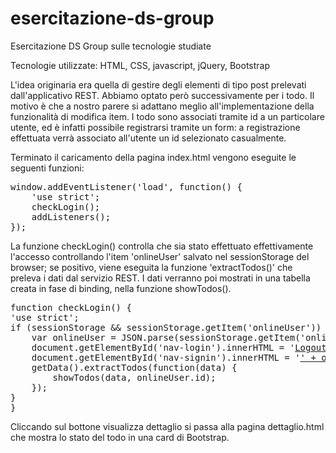 # esercitazione-ds-group
Esercitazione DS Group sulle tecnologie studiate

Tecnologie utilizzate: HTML, CSS, javascript, jQuery, Bootstrap

L'idea originaria era quella di gestire degli elementi di tipo post prelevati dall'applicativo REST. Abbiamo optato però
successivamente per i todo. Il motivo è che a nostro parere si adattano meglio all'implementazione della funzionalità di 
modifica item. I todo sono associati tramite id a un particolare utente, ed è infatti possibile registrarsi tramite un form: a registrazione effettuata verrà associato all'utente un id selezionato casualmente.

Terminato il caricamento della pagina index.html vengono eseguite le seguenti funzioni:

<div class="highlight highlight-source-js">
<pre>
window.addEventListener('load', function() {
	'use strict';
	checkLogin();
	addListeners();
});
</pre>
</div>

La funzione checkLogin() controlla che sia stato effettuato effettivamente l'accesso controllando l'item 'onlineUser' salvato nel sessionStorage del browser; se positivo, viene eseguita la funzione 'extractTodos()' che preleva i dati dal servizio REST. I dati verranno poi mostrati in una tabella creata in fase di binding, nella funzione showTodos().

<div class="highlight highlight-source-js highlight-text-html-basic">
<pre>
function checkLogin() {
'use strict';
if (sessionStorage && sessionStorage.getItem('onlineUser')) {
	var onlineUser = JSON.parse(sessionStorage.getItem('onlineUser'));
	document.getElementById('nav-login').innerHTML = '<a class='nav-link' href='index.html' onclick='logout()'>Logout</a>";
	document.getElementById('nav-signin').innerHTML = '<a class='nav-link' href='index.html'>' + onlineUser.email + '</a>';
	getData().extractTodos(function(data) { 
		showTodos(data, onlineUser.id); 
	});
}
}</pre>
</div>

Cliccando sul bottone visualizza dettaglio si passa alla pagina dettaglio.html che mostra lo stato del todo in una card di Bootstrap. 
